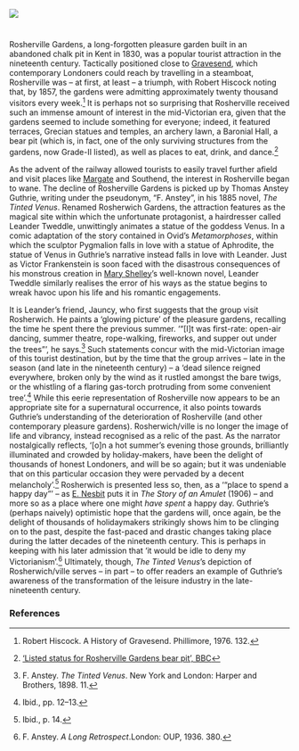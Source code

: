<a href="https://beta.kent-maps.online"><img src="https://beta.kent-maps.online/juncture/ve-button.png"></a>

<param ve-config title="Rosherville" author="Hayley Smith" layout="vtl" banner="https://raw.githubusercontent.com/kent-map/images/main/banners/19c.jpg">

<param ve-entity eid="Q676689" aliases="Gravesend">
<param ve-entity eid="Q618045" aliases="Margate">

#

Rosherville Gardens, a long-forgotten pleasure garden built in an abandoned chalk pit in Kent in 1830, was a popular tourist attraction in the nineteenth century. Tactically positioned close to [Gravesend](/19c/19c-gravesend), which contemporary Londoners could reach by travelling in a steamboat, Rosherville was – at first, at least – a triumph, with Robert Hiscock noting that, by 1857, the gardens were admitting approximately twenty thousand visitors every week.[^ref1]  It is perhaps not so surprising that Rosherville received such an immense amount of interest in the mid-Victorian era, given that the gardens seemed to include something for everyone; indeed, it featured terraces, Grecian statues and temples, an archery lawn, a Baronial Hall, a bear pit (which is, in fact, one of the only surviving structures from the gardens, now Grade-II listed), as well as places to eat, drink, and dance.[^ref2]  
<param ve-image url="https://upload.wikimedia.org/wikipedia/commons/6/67/Rosherville_Gardens_in_Kent.jpg" label="Rosherville Gardens in Kent" attribution="Harwood, John & Frederick. Engravers from Fenchurch Street, London. Death date unknown, but they would have been deceased by 1941 as that would have made them 100 years old.  It is assumed that they would have been of adult age when they completed this print.  As such, 70 years have now lapsed and believed to be public domain., Public domain, via Wikimedia Commons">

As the advent of the railway allowed tourists to easily travel further afield and visit places like [Margate](/19c/19c-margate) and Southend, the interest in Rosherville began to wane. The decline of Rosherville Gardens is picked up by Thomas Anstey Guthrie, writing under the pseudonym, “F. Anstey”, in his 1885 novel, _The Tinted Venus_. Renamed Rosherwich Gardens, the attraction features as the magical site within which the unfortunate protagonist, a hairdresser called Leander Tweddle, unwittingly animates a statue of the goddess Venus. In a comic adaptation of the story contained in Ovid’s _Metamorphoses_, within which the sculptor Pygmalion falls in love with a statue of Aphrodite, the statue of Venus in Guthrie’s narrative instead falls in love with Leander. Just as Victor Frankenstein is soon faced with the disastrous consequences of his monstrous creation in [Mary Shelley](/19c/19c-shelleym-biography)’s well-known novel, Leander Tweddle similarly realises the error of his ways as the statue begins to wreak havoc upon his life and his romantic engagements.
<param ve-image url="https://upload.wikimedia.org/wikipedia/commons/8/84/Ch%C3%A2teau_de_Versailles%2C_salon_des_nobles%2C_Pygmalion_priant_V%C3%A9nus_d%27animer_sa_statue%2C_Jean-Baptiste_Regnault.jpg" label="Chateau de Versailles salon des nobles Pygmalion" attribution="Jean-Baptiste Regnault, Public domain, via Wikimedia Commons">

It is Leander’s friend, Jauncy, who first suggests that the group visit Rosherwich. He paints a ‘glowing picture’ of the pleasure gardens, recalling the time he spent there the previous summer. ‘“[I]t was first-rate: open-air dancing, summer theatre, rope-walking, fireworks, and supper out under the trees”’, he says.[^ref3]  Such statements concur with the mid-Victorian image of this tourist destination, but by the time that the group arrives – late in the season (and late in the nineteenth century) – a ‘dead silence reigned everywhere, broken only by the wind as it rustled amongst the bare twigs, or the whistling of a flaring gas-torch protruding from some convenient tree’.[^ref4]  While this eerie representation of Rosherville now appears to be an appropriate site for a supernatural occurrence, it also points towards Guthrie’s understanding of the deterioration of Rosherville (and other contemporary pleasure gardens). Rosherwich/ville is no longer the image of life and vibrancy, instead recognised as a relic of the past. As the narrator nostalgically reflects, ‘[o]n a hot summer’s evening those grounds, brilliantly illuminated and crowded by holiday-makers, have been the delight of thousands of honest Londoners, and will be so again; but it was undeniable that on this particular occasion they were pervaded by a decent melancholy’.[^ref5]  Rosherwich is presented less so, then, as a ‘“place to spend a happy day”’ – as [E. Nesbit](/nesbit) puts it in _The Story of an Amulet_ (1906) – and more so as a place where one might _have spent_ a happy day. Guthrie’s (perhaps naively) optimistic hope that the gardens will, once again, be the delight of thousands of holidaymakers strikingly shows him to be clinging on to the past, despite the fast-paced and drastic changes taking place during the latter decades of the nineteenth century. This is perhaps in keeping with his later admission that ‘it would be idle to deny my Victorianism’.[^ref6]  Ultimately, though, _The Tinted Venus_’s depiction of Rosherwich/ville serves – in part – to offer readers an example of Guthrie’s awareness of the transformation of the leisure industry in the late-nineteenth century. 
<param ve-image url="https://upload.wikimedia.org/wikipedia/commons/6/62/NorthfleetRosherville8793.JPG" label="Northfleet, Rosherville" attribution="Clem Rutter, Rochester, Kent, via Wikimedia Commons" license="CC BY-SA 3.0">

### References

[^ref1]: Robert Hiscock. A History of Gravesend. Phillimore, 1976. 132.
[^ref2]: [‘Listed status for Rosherville Gardens bear pit’, BBC](https://www.bbc.com/news/uk-england-kent-25836375)
[^ref3]: F. Anstey. _The Tinted Venus_. New York and London: Harper and Brothers, 1898. 11.
[^ref4]: Ibid., pp. 12–13.
[^ref5]: Ibid., p. 14.
[^ref6]: F. Anstey. _A Long Retrospect_.London: OUP, 1936. 380.
